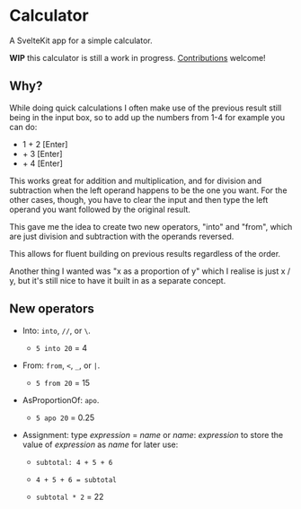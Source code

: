 # Calculator

A SvelteKit app for a simple calculator.

**WIP** this calculator is still a work in progress. [Contributions](//github.com/gushogg-blake/calculator) welcome!

## Why?

While doing quick calculations I often make use of the previous result still being in the input box, so to add up the numbers from 1-4 for example you can do:

- 1 + 2 \[Enter]
- \+ 3 \[Enter]
- \+ 4 \[Enter]

This works great for addition and multiplication, and for division and subtraction when the left operand happens to be the one you want. For the other cases, though, you have to clear the input and then type the left operand you want followed by the original result.

This gave me the idea to create two new operators, "into" and "from", which are just division and subtraction with the operands reversed.

This allows for fluent building on previous results regardless of the order.

Another thing I wanted was "x as a proportion of y" which I realise is just x / y, but it's still nice to have it built in as a separate concept.

## New operators

- Into: `into`, `//`, or `\`.

	- `5 into 20` = 4

- From: `from`, `<`, `_`, or `|`.

	- `5 from 20` = 15

- AsProportionOf: `apo`.

	- `5 apo 20` = 0.25

- Assignment: type _expression_ = _name_ or _name_: _expression_ to store the value of _expression_ as _name_ for later use:

	- `subtotal: 4 + 5 + 6`
	
	- `4 + 5 + 6 = subtotal`
	
	- `subtotal * 2` = 22

